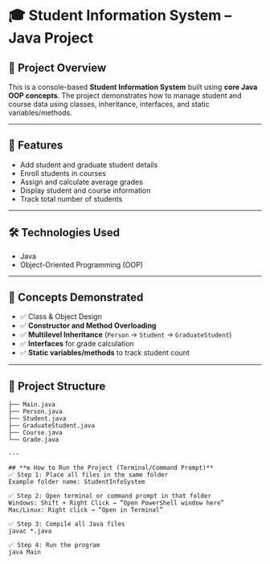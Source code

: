 # 🎓 Student Information System – Java Project

## 📌 Project Overview

This is a console-based **Student Information System** built using **core Java OOP concepts**. The project demonstrates how to manage student and course data using classes, inheritance, interfaces, and static variables/methods.

---

## 🚀 Features

- Add student and graduate student details
- Enroll students in courses
- Assign and calculate average grades
- Display student and course information
- Track total number of students

---

## 🛠️ Technologies Used

- Java
- Object-Oriented Programming (OOP)

---

## 🧠 Concepts Demonstrated

- ✅ Class & Object Design
- ✅ **Constructor and Method Overloading**
- ✅ **Multilevel Inheritance** (`Person` → `Student` → `GraduateStudent`)
- ✅ **Interfaces** for grade calculation
- ✅ **Static variables/methods** to track student count

---

## 📂 Project Structure

```plaintext
├── Main.java
├── Person.java
├── Student.java
├── GraduateStudent.java
├── Course.java
└── Grade.java

---

## **⚙️ How to Run the Project (Terminal/Command Prompt)**
✅ Step 1: Place all files in the same folder
Example folder name: StudentInfoSystem

✅ Step 2: Open terminal or command prompt in that folder
Windows: Shift + Right Click → “Open PowerShell window here”
Mac/Linux: Right click → “Open in Terminal”

✅ Step 3: Compile all Java files
javac *.java

✅ Step 4: Run the program
java Main
